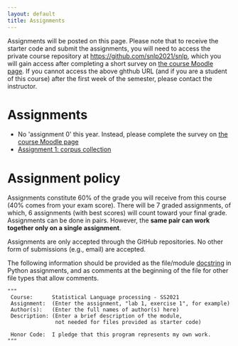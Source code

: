 ```yaml
---
layout: default
title: Assignments
---
```


Assignments will be posted on this page.
Please note that to receive the starter code
and submit the assignments,
you will need to access the private course repository
at <https://github.com/snlp2021/snlp>,
which you will gain access after completing
a short survey 
on [the course Moodle page](https://moodle.zdv.uni-tuebingen.de/course/view.php?id=1645).
If you cannot access the above ghthub URL
(and if you are a student of this course)
after the first week of the semester,
please contact the instructor.

# Assignments

- No 'assignment 0' this year.
    Instead, please complete the survey
    on [the course Moodle page](https://moodle.zdv.uni-tuebingen.de/course/view.php?id=1645)
- [Assignment 1: corpus collection](https://snlp2021.github.io/a1)

# Assignment policy

Assignments constitute 60% of the grade you will receive from this
course (40% comes from your exam score).
There will be 7 graded assignments, of which,
6 assignments (with best scores) will count toward your final grade.
Assignments can be done in pairs.
However, the **same pair can work together only on a single assignment**.

Assignments are only accepted through the GitHub repositories.
No other form of submissions (e.g., email) are accepted.

The following information should be provided as the file/module
[docstring](https://www.python.org/dev/peps/pep-0257/)
in Python assignments, and as comments at the beginning of the file
for other file types that allow comments.

~~~{.python}
"""
 Course:      Statistical Language processing - SS2021
 Assignment:  (Enter the assignment, "lab 1, exercise 1", for example)
 Author(s):   (Enter the full names of author(s) here)
 Description: (Enter a brief description of the module,
               not needed for files provided as starter code)
 
 Honor Code:  I pledge that this program represents my own work.
"""
~~~
